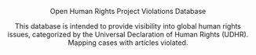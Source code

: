 <header>

<!--
  <<< Author notes: Course header >>>
  Include a 1280×640 image, course title in sentence case, and a concise description in emphasis.
  In your repository settings: enable template repository, add your 1280×640 social image, auto delete head branches.
  Add your open source license, GitHub uses MIT license.
-->
Open Human Rights Project Violations Database

This database is intended to provide visibility into global human rights issues, categorized by the Universal Declaration of Human Rights (UDHR). Mapping cases with articles violated.
</header>


</footer>
